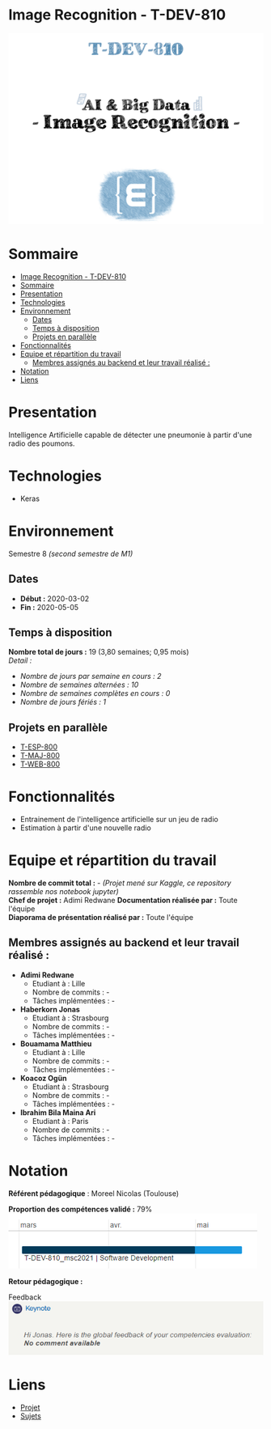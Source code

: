 # Image Recognition - T-DEV-810

![Project logo](assets/logo.png)

# Sommaire

- [Image Recognition - T-DEV-810](#image-recognition---t-dev-810)
- [Sommaire](#sommaire)
- [Presentation](#presentation)
- [Technologies](#technologies)
- [Environnement](#environnement)
  - [Dates](#dates)
  - [Temps à disposition](#temps-à-disposition)
  - [Projets en parallèle](#projets-en-parallèle)
- [Fonctionnalités](#fonctionnalités)
- [Equipe et répartition du travail](#equipe-et-répartition-du-travail)
  - [Membres assignés au backend et leur travail réalisé :](#membres-assignés-au-backend-et-leur-travail-réalisé-)
- [Notation](#notation)
- [Liens](#liens)

# Presentation

Intelligence Artificielle capable de détecter une pneumonie à partir d'une radio des poumons.

# Technologies
* Keras

# Environnement
Semestre 8 *(second semestre de M1)*

## Dates
* **Début :** 2020-03-02
* **Fin :** 2020-05-05

## Temps à disposition
**Nombre total de jours :** 19 (3,80 semaines; 0,95 mois)  
*Detail :*
* *Nombre de jours par semaine en cours : 2*
* *Nombre de semaines alternées : 10*
* *Nombre de semaines complètes en cours : 0*
* *Nombre de jours fériés : 1*


## Projets en parallèle 
* [T-ESP-800](https://github.com/HaberkornJonas/ManageMint_Frontend_T-ESP-900)
* [T-MAJ-800](https://github.com/HaberkornJonas/Voltron_Backend_T-MAJ-800)
* [T-WEB-800](https://github.com/HaberkornJonas/Epic-Road-Trip_Backend_T-WEB-800)

# Fonctionnalités
* Entrainement de l'intelligence artificielle sur un jeu de radio
* Estimation à partir d'une nouvelle radio

# Equipe et répartition du travail
**Nombre de commit total :** - *(Projet mené sur Kaggle, ce repository rassemble nos notebook jupyter)*  
**Chef de projet :** Adimi Redwane
**Documentation réalisée par :** Toute l'équipe  
**Diaporama de présentation réalisé par :** Toute l'équipe

## Membres assignés au backend et leur travail réalisé :
* **Adimi Redwane**
  * Etudiant à : Lille
  * Nombre de commits : -
  * Tâches implémentées : -
* **Haberkorn Jonas**
  * Etudiant à : Strasbourg
  * Nombre de commits : -
  * Tâches implémentées : -
* **Bouamama Matthieu**
  * Etudiant à : Lille
  * Nombre de commits : -
  * Tâches implémentées : -
* **Koacoz Ogün**
  * Etudiant à : Strasbourg
  * Nombre de commits : -
  * Tâches implémentées : -
* **Ibrahim Bila Maina Ari**
  * Etudiant à : Paris
  * Nombre de commits : -
  * Tâches implémentées : -

# Notation
**Référent pédagogique** : Moreel Nicolas (Toulouse)
  
**Proportion des compétences validé :** 79%    
![Proportion des compétences validé](assets/competences.png)

**Retour pédagogique :**   

Feedback  
![Feedack](assets/feedback.png)

# Liens
* [Projet](https://github.com/HaberkornJonas/Image-Recognition_T-DEV-810/blob/post_delivery/project/IA.ipynb)
* [Sujets](documents/subject)
